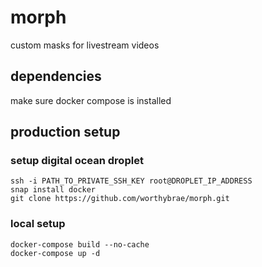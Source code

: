 # morph

custom masks for livestream videos

## dependencies

make sure docker compose is installed

## production setup

### setup digital ocean droplet

```
ssh -i PATH_TO_PRIVATE_SSH_KEY root@DROPLET_IP_ADDRESS
snap install docker
git clone https://github.com/worthybrae/morph.git
```

### local setup

```
docker-compose build --no-cache
docker-compose up -d
```

#
